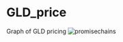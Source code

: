 # GLD_price
Graph of GLD pricing
![promisechains](https://dl.dropboxusercontent.com/home/W209-4%20Visualization%20and%20Communication/Homework%20%233?preview=Price+of+GLD.png)
